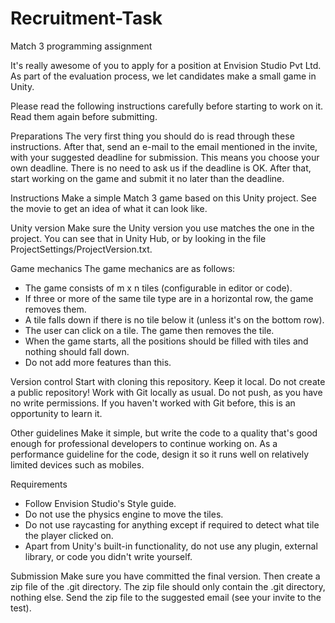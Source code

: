 # Recruitment-Task
Match 3 programming assignment

It's really awesome of you to apply for a position at Envision Studio Pvt Ltd.
As part of the evaluation process, we let candidates make a small game in Unity.

Please read the following instructions carefully before starting to work on it. Read them again before submitting.

Preparations
The very first thing you should do is read through these instructions. After that, send an e-mail to the email mentioned in the invite, with your suggested deadline for submission.
This means you choose your own deadline. There is no need to ask us if the deadline is OK. After that, start working on the game and submit it no later than the deadline.

Instructions
Make a simple Match 3 game based on this Unity project.
See the movie to get an idea of what it can look like.

Unity version
Make sure the Unity version you use matches the one in the project. You can see that in Unity Hub, or by looking in the file ProjectSettings/ProjectVersion.txt.

Game mechanics
The game mechanics are as follows:

* The game consists of m x n tiles (configurable in editor or code).
* If three or more of the same tile type are in a horizontal row, the game removes them.
* A tile falls down if there is no tile below it (unless it's on the bottom row).
* The user can click on a tile. The game then removes the tile.
* When the game starts, all the positions should be filled with tiles and nothing should fall down.
* Do not add more features than this.

Version control
Start with cloning this repository. Keep it local. Do not create a public repository! Work with Git locally as usual. Do not push, as you have no write permissions. If you haven't worked with Git before, this is an opportunity to learn it.

Other guidelines
Make it simple, but write the code to a quality that's good enough for professional developers to continue working on. As a performance guideline for the code, design it so it runs well on relatively limited devices such as mobiles.

Requirements
* Follow Envision Studio's Style guide.
* Do not use the physics engine to move the tiles.
* Do not use raycasting for anything except if required to detect what tile the player clicked on.
* Apart from Unity's built-in functionality, do not use any plugin, external library, or code you didn't write yourself.

Submission
Make sure you have committed the final version.
Then create a zip file of the .git directory. The zip file should only contain the .git directory, nothing else.
Send the zip file to the suggested email (see your invite to the test).
